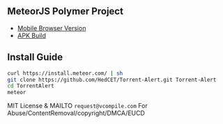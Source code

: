 MeteorJS Polymer Project
----------

* [Mobile Browser Version](https://ww8.herokuapp.com)
* [APK Build](https://github.com/HedCET/Torrent-Alert/tree/master/.APK)

Install Guide
----------

```sh
curl https://install.meteor.com/ | sh
git clone https://github.com/HedCET/Torrent-Alert.git Torrent-Alert
cd TorrentAlert 
meteor
```

MIT License & MAILTO ```request@vcompile.com``` For Abuse/ContentRemoval/copyright/DMCA/EUCD

